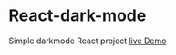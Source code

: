 # React-dark-mode
Simple darkmode React project
[live Demo](https://agiritaofeek.github.io/React-dark-mode/)
